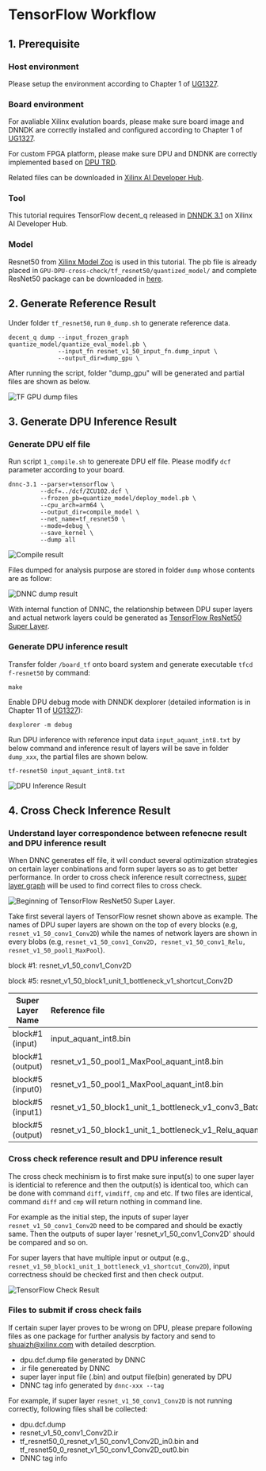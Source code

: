 # TensorFlow Workflow

## 1. Prerequisite 
### Host environment 

Please setup the environment according to Chapter 1 of [UG1327](https://www.xilinx.com/support/documentation/sw_manuals/ai_inference/v1_6/ug1327-dnndk-user-guide.pdf).

### Board environment

For avaliable Xilinx evalution boards, please make sure board image and DNNDK are correctly installed and configured according to Chapter 1 of [UG1327](https://www.xilinx.com/support/documentation/sw_manuals/ai_inference/v1_6/ug1327-dnndk-user-guide.pdf).

For custom FPGA platform, please make sure DPU and DNDNK are correctly implemented based on [DPU TRD](https://www.xilinx.com/member/forms/download/design-license-xef.html?filename=zcu102-dpu-trd-2019-1-190809.zip). 

Related files can be downloaded in [Xilinx AI Developer Hub](https://www.xilinx.com/products/design-tools/ai-inference/ai-developer-hub.html#edge).

### Tool

This tutorial requires TensorFlow decent_q released in [DNNDK 3.1](https://www.xilinx.com/member/forms/download/dnndk-eula-xef.html?filename=xilinx_dnndk_v3.1_190809.tar.gz) on Xilinx AI Developer Hub.

### Model

Resnet50 from [Xilinx Model Zoo](https://github.com/Xilinx/AI-Model-Zoo) is used in this tutorial. The pb file is already placed in `GPU-DPU-cross-check/tf_resnet50/quantized_model/` and complete ResNet50 package can be downloaded in [here](https://www.xilinx.com/bin/public/openDownload?filename=tf_resnet50_imagenet_224_224_6.97G.zip).

## 2. Generate Reference Result

Under folder `tf_resnet50`, run `0_dump.sh` to generate reference data.

```
decent_q dump --input_frozen_graph quantize_model/quantize_eval_model.pb \
              --input_fn resnet_v1_50_input_fn.dump_input \
              --output_dir=dump_gpu \
```

After running the script, folder "dump_gpu" will be generated and partial files are shown as below. 

![TF GPU dump files](https://github.com/shua1zhang/GPU-DPU-cross-check/blob/master/doc/pic/tf_GPU_dump.PNG)

## 3. Generate DPU Inference Result

### Generate DPU elf file
Run script `1_compile.sh` to genereate DPU elf file. Please modify `dcf` parameter according to your board.

```
dnnc-3.1 --parser=tensorflow \
         --dcf=../dcf/ZCU102.dcf \
         --frozen_pb=quantize_model/deploy_model.pb \
         --cpu_arch=arm64 \
         --output_dir=compile_model \
         --net_name=tf_resnet50 \
         --mode=debug \
         --save_kernel \
         --dump all
```

![Compile result](pic/tf_compile.PNG)


Files dumped for analysis purpose are stored in folder `dump` whose contents are as follow:


![DNNC dump result](pic/tf_dnnc_dump.PNG)


With internal function of DNNC, the relationship between DPU super layers and actual network layers could be generated as [TensorFlow ResNet50 Super Layer](../tf_resnet50/kernel_graph.jpg).


### Generate DPU inference result
Transfer folder `/board_tf` onto board system and generate executable `tfcd f-resnet50` by command: 
```
make
``` 

Enable DPU debug mode with DNNDK dexplorer (detailed information is in Chapter 11 of [UG1327](https://www.xilinx.com/support/documentation/sw_manuals/ai_inference/v1_6/ug1327-dnndk-user-guide.pdf)):
```
dexplorer -m debug
```

Run DPU inference with reference input data `input_aquant_int8.txt` by below command and inference result of layers will be save in folder `dump_xxx`, the partial files are shown below. 
```
tf-resnet50 input_aquant_int8.txt
```
![DPU Inference Result](pic/tf_DPU_dump.PNG)

## 4. Cross Check Inference Result

### Understand layer correspondence between refenecne result and DPU inference result
When DNNC generates elf file, it will conduct several optimization strategies on certain layer conbinations and form super layers so as to get better performance. In order to cross check inference result correctness, [super layer graph](../tf_resnet50/kernel_graph.jpg) will be used to find correct files to cross check. 

![Beginning of TensorFlow ResNet50 Super Layer](pic/tf_super_layer_begin.PNG).

Take first several layers of TensorFlow resnet shown above as example. The names of DPU super layers are shown on the top of every blocks (e.g, `resnet_v1_50_conv1_Conv2D`) while the names of network layers are shown in every blobs (e.g, `resnet_v1_50_conv1_Conv2D, resnet_v1_50_conv1_Relu, resnet_v1_50_pool1_MaxPool`). 


block #1: resnet_v1_50_conv1_Conv2D

block #5: resnet_v1_50_block1_unit_1_bottleneck_v1_shortcut_Conv2D


Super Layer Name| Reference file            | DPU file
----------------|:---------------------------|:------------
block#1 (input)   | input_aquant_int8.bin        | tf_resnet50_0_resnet_v1_50_conv1_Conv2D_in0.bin   
block#1 (output)  | resnet_v1_50_pool1_MaxPool_aquant_int8.bin | tf_resnet50_0_resnet_v1_50_conv1_Conv2D_out0.bin 
block#5 (input0)   | resnet_v1_50_pool1_MaxPool_aquant_int8.bin | tf_resnet50_0_resnet_v1_50_block1_unit_1_bottleneck_v1_shortcut_Conv2D_in0.bin
block#5 (input1)   | resnet_v1_50_block1_unit_1_bottleneck_v1_conv3_BatchNorm_FusedBatchNorm_add_aquant_int8.bin| tf_resnet50_0_resnet_v1_50_block1_unit_1_bottleneck_v1_shortcut_Conv2D_in1.bin
block#5 (output)  | resnet_v1_50_block1_unit_1_bottleneck_v1_Relu_aquant_int8.bin              | tf_resnet50_0_resnet_v1_50_block1_unit_1_bottleneck_v1_shortcut_Conv2D_out0.bin


### Cross check reference result and DPU inference result

The cross check mechinism is to first make sure input(s) to one super layer is identicial to reference and then the output(s) is identical too, which can be done with command `diff`, `vimdiff`, `cmp` and etc. If two files are identical, command `diff` and `cmp` will return nothing in command line. 

For example as the initial step, the inputs of super layer `resnet_v1_50_conv1_Conv2D` need to be compared and should be exactly same. Then the outputs of super layer 'resnet_v1_50_conv1_Conv2D' should be compared and so on. 

For super layers that have multiple input or output (e.g., `resnet_v1_50_block1_unit_1_bottleneck_v1_shortcut_Conv2D`), input correctness should be checked first and then check output. 

![TensorFlow Check Result](pic/tf_check_begin.PNG)


### Files to submit if cross check fails

If certain super layer proves to be wrong on DPU, please prepare following files as one package for further analysis by factory and send to shuaizh@xilinx.com with detailed descrption.  

- dpu.dcf.dump file generated by DNNC
- .ir file genereated by DNNC
- super layer input file (.bin) and output file(bin) generated by DPU 
- DNNC tag info generated by `dnnc-xxx --tag`


For example, if super layer `resnet_v1_50_conv1_Conv2D` is not running correctly, following files shall be collected: 

- dpu.dcf.dump
- resnet_v1_50_conv1_Conv2D.ir
- tf_resnet50_0_resnet_v1_50_conv1_Conv2D_in0.bin and tf_resnet50_0_resnet_v1_50_conv1_Conv2D_out0.bin
- DNNC tag info 
